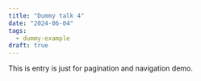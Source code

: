 ```yaml
---
title: "Dummy talk 4"
date: "2024-06-04"
tags:
  - dummy-example
draft: true
---
```


This is entry is just for pagination and navigation demo.
